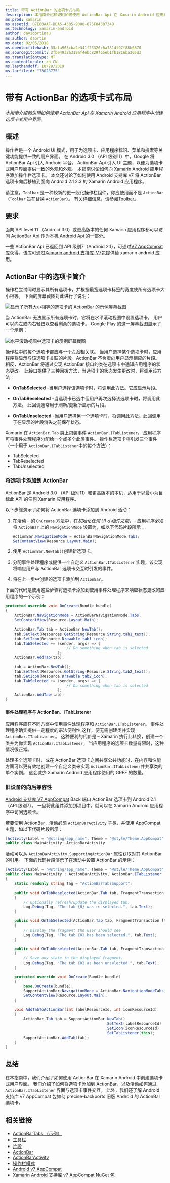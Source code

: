 ```yaml
---
title: 带有 ActionBar 的选项卡式布局
description: 本指南介绍和说明如何使用 ActionBar Api 在 Xamarin Android 应用程序中创建选项卡式用户界面。
ms.prod: xamarin
ms.assetid: B7E60AAF-BDA5-4305-9000-675F0438734D
ms.technology: xamarin-android
author: davidortinau
ms.author: daortin
ms.date: 02/06/2018
ms.openlocfilehash: 33afa963cba2e341f23326c6a7814f97f88b6870
ms.sourcegitcommit: 2fbe4932a319af4ebc829f65eb1fb1816ba305d3
ms.translationtype: MT
ms.contentlocale: zh-CN
ms.lasthandoff: 10/29/2019
ms.locfileid: "73028775"
---
```

# <a name="tabbed-layouts-with-the-actionbar"></a>带有 ActionBar 的选项卡式布局

_本指南介绍和说明如何使用 ActionBar Api 在 Xamarin Android 应用程序中创建选项卡式用户界面。_

## <a name="overview"></a>概述

操作栏是一个 Android UI 模式，用于为选项卡、应用程序标识、菜单和搜索等关键功能提供一致的用户界面。 在 Android 3.0 （API 级别11）中，Google 将 ActionBar Api 引入 Android 平台。 ActionBar Api 引入 UI 主题，以便为选项卡式用户界面提供一致的外观和外观。 本指南讨论如何向 Xamarin Android 应用程序添加操作栏选项卡。 本文还讨论了如何使用 Android 支持库 v7 将 ActionBar 选项卡向后移植到面向 Android 2.1 2.3 的 Xamarin Android 应用程序。 

请注意，`Toolbar` 是一种较新的更一般化操作栏组件，你应使用而不是 `ActionBar` （`Toolbar` 旨在替换 `ActionBar`）。 有关详细信息，请参阅[Toolbar](~/android/user-interface/controls/tool-bar/index.md)。 

## <a name="requirements"></a>要求

面向 API level 11 （Android 3.0）或更高版本的任何 Xamarin 应用程序都可以访问 ActionBar Api 作为本机 Android Api 的一部分。 

一些 ActionBar Api 已返回到 API 级别7（Android 2.1），可通过[V7 AppCompat 库](https://developer.android.com/tools/support-library/features.html#v7-appcompat)获得，该库可通过[Xamarin android 支持库-V7](https://www.nuget.org/packages/Xamarin.Android.Support.v7.AppCompat/)包提供给 xamarin android 应用。

## <a name="introducing-tabs-in-the-actionbar"></a>ActionBar 中的选项卡简介

操作栏尝试同时显示其所有选项卡，并根据最宽选项卡标签的宽度使所有选项卡大小相等。 下面的屏幕截图对此进行了说明： 

![显示了所有大小相等的选项卡的 ActionBar 的示例屏幕截图](with-action-bar-images/image1.png)

当 ActionBar 无法显示所有选项卡时，它将在水平滚动视图中设置选项卡。 用户可以向左或向右轻扫以查看剩余的选项卡。 Google Play 的这一屏幕截图显示了一个示例： 

![水平滚动视图中选项卡的示例屏幕截图](with-action-bar-images/image2.png)

操作栏中的每个选项卡都应与一个[*片段*](~/android/platform/fragments/index.md)相关联。 当用户选择某个选项卡时，应用程序将显示与该选项卡关联的片段。ActionBar 不负责向用户显示相应的片段。 相反，ActionBar 将通过实现 ActionBar 接口的类在选项卡中通知应用程序的状态更改。 此接口提供了三种回拨方法，当选项卡的状态发生更改时，将调用该方法： 

- **OnTabSelected** -当用户选择该选项卡时，将调用此方法。它应显示片段。

- **OnTabReselected** -当选项卡已选中但用户再次选择该选项卡时，将调用此方法。 此回调通常用于刷新/更新所显示的片段。

- **OnTabUnselected** -当用户选择另一个选项卡时，将调用此方法。此回调用于在显示的片段消失之前保存状态。

Xamarin 在 `ActionBar.Tab` 类上包装事件 `ActionBar.ITabListener`。 应用程序可将事件处理程序分配给一个或多个此类事件。 操作栏选项卡将引发三个事件（一个用于 `ActionBar.ITabListener`中的每个方法）： 

- TabSelected
- TabReselected
- TabUnselected

### <a name="adding-tabs-to-the-actionbar"></a>将选项卡添加到 ActionBar

ActionBar 是 Android 3.0 （API 级别11）和更高版本的本机，适用于以最小为目标此 API 的任何 Xamarin 应用程序。 

以下步骤演示了如何将 ActionBar 选项卡添加到 Android 活动： 

1. 在活动 &ndash; 的 `OnCreate` 方法中，在*初始化任何 UI 小组件之前*，&ndash; 应用程序必须将 `ActionBar` 上的 `NavigationMode` 设置为，如以下代码片段所示：

   ```csharp
   ActionBar.NavigationMode = ActionBarNavigationMode.Tabs;
   SetContentView(Resource.Layout.Main);
   ```

2. 使用 `ActionBar.NewTab()`创建新选项卡。

3. 分配事件处理程序或提供一个自定义 `ActionBar.ITabListener` 实现，该实现将响应用户与 ActionBar 选项卡交互时引发的事件。

4. 将在上一步中创建的选项卡添加到 `ActionBar`。

下面的代码是使用这些步骤将选项卡添加到使用事件处理程序来响应状态更改的应用程序的一个示例： 

```csharp
protected override void OnCreate(Bundle bundle)
{
    ActionBar.NavigationMode = ActionBarNavigationMode.Tabs;
    SetContentView(Resource.Layout.Main);

    ActionBar.Tab tab = ActionBar.NewTab();
    tab.SetText(Resources.GetString(Resource.String.tab1_text));
    tab.SetIcon(Resource.Drawable.tab1_icon);
    tab.TabSelected += (sender, args) => {
                           // Do something when tab is selected
                       };
    ActionBar.AddTab(tab);

    tab = ActionBar.NewTab();
    tab.SetText(Resources.GetString(Resource.String.tab2_text));
    tab.SetIcon(Resource.Drawable.tab2_icon);
    tab.TabSelected += (sender, args) => {
                           // Do something when tab is selected
                       };
    ActionBar.AddTab(tab);
}
```

#### <a name="event-handlers-vs-actionbaritablistener"></a>事件处理程序与 ActionBar。 ITabListener

应用程序应在不同方案中使用事件处理程序和 `ActionBar.ITabListener`。 事件处理程序确实提供一定程度的语法便利性;这样，便无需创建类并实现 `ActionBar.ITabListener`。 这种便利的代价是 &ndash; Xamarin 执行此转换，创建一个类并为你实现 `ActionBar.ITabListener`。 当应用程序的选项卡数量有限时，这种情况很正常。 

处理多个选项卡时，或在 ActionBar 选项卡之间共享公共功能时，在内存和性能方面可以更有效地创建一个自定义类来实现 `ActionBar.ITabListener`并共享类的单个实例。 这会减少 Xamarin Android 应用程序使用的 GREF 的数量。 

### <a name="backwards-compatibility-for-older-devices"></a>旧设备的向后兼容性

[Android 支持库 V7 AppCompat](https://www.nuget.org/packages/Xamarin.Android.Support.v7.AppCompat/) Back 端口 ActionBar 选项卡到 Android 2.1 （API 级别7）。 一旦将此组件添加到项目中，就可以在 Xamarin Android 应用程序中访问选项卡。

若要使用 ActionBar，活动必须 `ActionBarActivity` 子类，并使用 AppCompat 主题，如以下代码片段所示：

```csharp
[Activity(Label = "@string/app_name", Theme = "@style/Theme.AppCompat", MainLauncher = true, Icon = "@drawable/ic_launcher")]
public class MainActivity: ActionBarActivity
```

活动可以从 `ActionBarActivity.SupportingActionBar` 属性获取对其 ActionBar 的引用。 下面的代码片段演示了在活动中设置 ActionBar 的示例：

```csharp
[Activity(Label = "@string/app_name", Theme = "@style/Theme.AppCompat", MainLauncher = true, Icon = "@drawable/ic_launcher")]
public class MainActivity : ActionBarActivity, ActionBar.ITabListener
{
    static readonly string Tag = "ActionBarTabsSupport";

    public void OnTabReselected(ActionBar.Tab tab, FragmentTransaction ft)
    {
        // Optionally refresh/update the displayed tab.
        Log.Debug(Tag, "The tab {0} was re-selected.", tab.Text);
    }

    public void OnTabSelected(ActionBar.Tab tab, FragmentTransaction ft)
    {
        // Display the fragment the user should see
        Log.Debug(Tag, "The tab {0} has been selected.", tab.Text);
    }

    public void OnTabUnselected(ActionBar.Tab tab, FragmentTransaction ft)
    {
        // Save any state in the displayed fragment.
        Log.Debug(Tag, "The tab {0} as been unselected.", tab.Text);
    }

    protected override void OnCreate(Bundle bundle)
    {
        base.OnCreate(bundle);
        SupportActionBar.NavigationMode = ActionBar.NavigationModeTabs;
        SetContentView(Resource.Layout.Main);
    }

    void AddTabToActionBar(int labelResourceId, int iconResourceId)
    {
        ActionBar.Tab tab = SupportActionBar.NewTab()
                                            .SetText(labelResourceId)
                                            .SetIcon(iconResourceId)
                                            .SetTabListener(this);
        SupportActionBar.AddTab(tab);
    }
}
```

## <a name="summary"></a>总结

在本指南中，我们介绍了如何使用 ActionBar 在 Xamarin Android 中创建选项卡式用户界面。 我们介绍了如何将选项卡添加到 ActionBar，以及活动如何通过 `ActionBar.ITabListener` 界面与选项卡事件交互。 此外，我们还了解 Android 支持库 v7 AppCompat 包如何 precise-backports 旧版 Android 的 ActionBar 选项卡。 

## <a name="related-links"></a>相关链接

- [ActionBarTabs （示例）](https://docs.microsoft.com/samples/xamarin/monodroid-samples/userinterface-actionbartabs)
- [工具栏](~/android/user-interface/controls/tool-bar/index.md)
- [片段](~/android/platform/fragments/index.md)
- [ActionBar](https://developer.android.com/guide/topics/ui/actionbar.html)
- [ActionBarActivity](https://developer.android.com/reference/android/support/v7/app/ActionBarActivity.html)
- [操作栏模式](https://developer.android.com/design/patterns/actionbar.html)
- [Android v7 AppCompat](https://developer.android.com/tools/support-library/features.html#v7-appcompat)
- [Xamarin Android 支持库 v7 AppCompat NuGet 包](https://www.nuget.org/packages/Xamarin.Android.Support.v7.AppCompat/)

